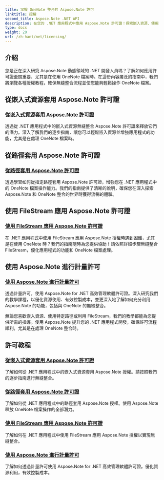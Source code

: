 ```yaml
---
title: 掌握 OneNote 整合的 Aspose.Note 許可
linktitle: 授權
second_title: Aspose.Note .NET API
description: 在您的 .NET 應用程式中應用 Aspose.Note 許可證！探索嵌入資源、使用路徑、FileStream 和高效計量許可的逐步指南。
type: docs
weight: 20
url: /zh-hant/net/licensing/
---
```

## 介紹

您是正在深入研究 Aspose.Note 動態領域的 .NET 開發人員嗎？了解如何應用許可證至關重要，尤其是在使用 OneNote 檔案時。在這份內容廣泛的指南中，我們將瀏覽各種授權教程，確保無縫整合流程並使您能夠輕鬆操作 OneNote 檔案。

## 從嵌入式資源套用 Aspose.Note 許可證
### [從嵌入式資源套用 Aspose.Note 許可證](./apply-license-embedded-resource/)

透過從 .NET 應用程式中的嵌入式資源無縫整合 Aspose.Note 許可證來釋放它們的潛力。深入了解我們的逐步指南，讓您可以輕鬆嵌入資源並增強應用程式的功能，尤其是在處理 OneNote 檔案時。

## 從路徑套用 Aspose.Note 許可證
### [從路徑套用 Aspose.Note 許可證](./apply-license-from-path/)

透過學習如何從指定路徑套用 Aspose.Note 許可證，增強您在 .NET 應用程式中的 OneNote 檔案操作能力。我們的指南提供了清晰的說明，確保您在深入探索 Aspose.Note 和 OneNote 整合的世界時獲得流暢的體驗。

## 使用 FileStream 應用 Aspose.Note 許可證
### [使用 FileStream 應用 Aspose.Note 許可證](./apply-license-using-filestream/)

在 .NET 應用程式中使用 FileStream 應用 Aspose.Note 授權時遇到困難，尤其是在使用 OneNote 時？我們的指南隨時為您提供協助！請依照詳細步驟無縫整合 FileStream，優化應用程式的功能和 OneNote 檔案處理。

## 使用 Aspose.Note 進行計量許可
### [使用 Aspose.Note 進行計量許可](./metered-licensing/)

透過計量許可，使用 Aspose.Note for .NET 高效管理軟體許可證。深入研究我們的教學課程，以優化資源使用、有效控製成本，並更深入地了解如何充分利用 Aspose.Note 的功能，包括與 OneNote 的無縫整合。

無論您喜歡嵌入資源、使用特定路徑或利用 FileStream，我們的教學都能為您提供所需的指導。使用 Aspose.Note 提升您的 .NET 應用程式開發，確保許可流程順利，尤其是在處理 OneNote 整合時。
## 許可教程
### [從嵌入式資源套用 Aspose.Note 許可證](./apply-license-embedded-resource/)
了解如何從 .NET 應用程式中的嵌入式資源套用 Aspose.Note 授權。請按照我們的逐步指南進行無縫整合。
### [從路徑套用 Aspose.Note 許可證](./apply-license-from-path/)
了解如何從 .NET 應用程式中的路徑套用 Aspose.Note 授權。使用 Aspose.Note 釋放 OneNote 檔案操作的全部潛力。
### [使用 FileStream 應用 Aspose.Note 許可證](./apply-license-using-filestream/)
了解如何在 .NET 應用程式中使用 FileStream 應用 Aspose.Note 授權以實現無縫整合。
### [使用 Aspose.Note 進行計量許可](./metered-licensing/)
了解如何透過計量許可使用 Aspose.Note for .NET 高效管理軟體許可證。優化資源利用，有效控製成本。
